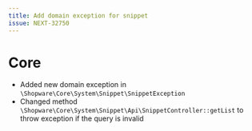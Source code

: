 ```yaml
---
title: Add domain exception for snippet
issue: NEXT-32750
---
```

# Core
* Added new domain exception in `\Shopware\Core\System\Snippet\SnippetException`
* Changed method `\Shopware\Core\System\Snippet\Api\SnippetController::getList` to throw exception if the query is invalid
